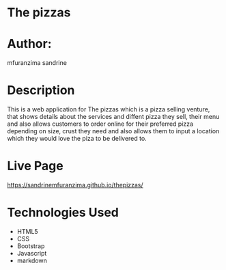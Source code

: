 # The pizzas
# Author:
mfuranzima sandrine

# Description
This is a web application for The pizzas which is a pizza selling venture, that shows details about the services and diffent pizza they sell, their menu and also allows customers to order online for their preferred pizza depending on size, crust they need and also allows them to input a location which they would love the piza to be delivered to.



# Live Page
https://sandrinemfuranzima.github.io/thepizzas/


# Technologies Used
* HTML5
* CSS
* Bootstrap
* Javascript
* markdown
